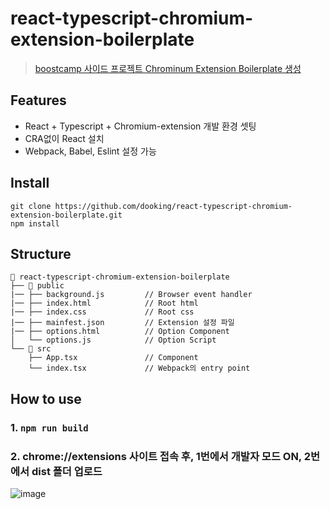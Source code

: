 # react-typescript-chromium-extension-boilerplate
> [boostcamp 사이드 프로젝트 Chrominum Extension Boilerplate 생성](https://github.com/boostcamp-2020/Project15-c-Client-Based-Formula-Editor)

## Features
- React + Typescript + Chromium-extension 개발 환경 셋팅
- CRA없이 React 설치
- Webpack, Babel, Eslint 설정 가능

## Install

```tsx
git clone https://github.com/dooking/react-typescript-chromium-extension-boilerplate.git
npm install
```

## Structure
  ```
  📁 react-typescript-chromium-extension-boilerplate  
  ├── 📁 public
  |── ├── background.js         // Browser event handler
  |── ├── index.html            // Root html
  |── ├── index.css             // Root css
  |── ├── mainfest.json         // Extension 설정 파일
  |── ├── options.html          // Option Component
  │   └── options.js            // Option Script
  └── 📁 src
      ├── App.tsx               // Component
      └── index.tsx             // Webpack의 entry point
  ```

## How to use
### 1. ```npm run build```
### 2. chrome://extensions 사이트 접속 후, 1번에서 개발자 모드 ON, 2번에서 dist 폴더 업로드
![image](https://user-images.githubusercontent.com/60457112/100499539-d0603000-31ad-11eb-9967-5bb1ce11854b.png)

